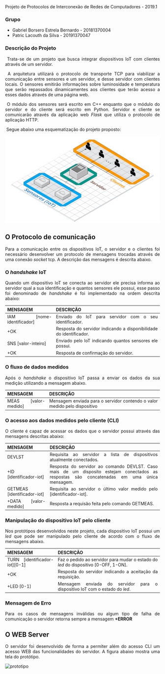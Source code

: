 <div style="text-align: justify"

# Projeto de Protocolos de Interconexão de Redes de Computadores - 2019.1

### Grupo

- Gabriel Borsero Estrela Bernardo - 20181370004
- Patric Lacouth da Silva - 20191370047



### Descrição do Projeto

<div style="text-align: justify">

​	Trata-se de um projeto que busca integrar dispositivos IoT com clientes através de um servidor.

​	A arquitetura utilizará o protocolo de transporte TCP para viabilizar a comunicação entre sensores e um servidor, e desse servidor com clientes locais. O sensores emitirão informações sobre luminosidade e temperatura que serão repassados dinamicamentes aos clientes que terão acesso a esses dados através de uma página web.

​	O módulo dos sensores será escrito em C++ enquanto que o módulo do servidor e do cliente será escrito em Python. Servidor e cliente se comunicarão através da aplicação web *Flask* que utiliza o protocolo de aplicação HTTP.	

​	Segue abaixo uma esquematização do projeto proposto: </div>

![scheme](scheme.png)

## O Protocolo de comunicação

Para a comunicação entre os dispositivos IoT, o servidor e o clientes foi necessário desenvolver um protocolo de mensagens trocadas através de uma conexão _socket_ tcp. A descrição das mensagens é descrita abaixo.

### O _handshake_ IoT

Quando um dispositivo IoT se conecta ao servidor ele precisa informa ao servidor qual a sua identificação e quantos sensores ele possui, esse passo foi denominado de _handshake_ é foi implementado na ordem descrita abaixo:

MENSAGEM | DESCRIÇÃO  
---------|-----------
IAM [nome-identificador]| Enviado do IoT para servidor com o seu identificador.
+OK | Resposta do servidor indicando a disponibilidade do identificador.
SNS [valor-inteiro] | Enviado pelo IoT indicando quantos sensores ele possui.
+OK | Resposta de confirmação do servidor.

### O fluxo de dados medidos

Após o _handshake_ o dispositivo IoT passa a enviar os dados da sua medição utilizando a mensagem abaixo.

MENSAGEM | DESCRIÇÃO
--------|-----------
MEAS [valor-medido] | Mensagem enviada para o servidor contendo o valor medido pelo dispositivo

### O acesso aos dados medidos pelo cliente (CLI)

O cliente é capaz de acessar os dados que o servidor possui através das mensagens descritas abaixo:

MENSAGEM | DESCRIÇÃO
---------|----------
DEVLST | Requisita ao servidor a lista de dispositivos atualmente conectados.
+ID [identificador-iot] | Resposta do servidor ao comando DEVLST. Caso mais de um disposito estejam conectados as respostas são concatenadas em uma única mensagem.
GETMEAS [identificador-iot] | Requisita ao servidor o último valor medido pelo [identificador-iot].
+DATA [valor-medido] | Resposta a requisão feita pelo comando GETMEAS.

### Manipulação do dispositivo IoT pelo cliente

Nos protótipos desenvolvidos neste projeto, cada dispositivo IoT possui um _led_ que pode ser manipulado pelo cliente de acordo com o fluxo de mensagens abaixo.

MENSAGEM | DESCRIÇÃO
---------|----------
TURN [identificador-iot][0-1] | Faz o pedido ao servidor para mudar o estado do _led_ do dispositivo [0-OFF, 1-ON].
+OK | Resposta do servidor indicando a aceitação da requisição.
+LED [0-1] | Mensagem enviada do servidor para o dispositivo IoT com o estado do _led_.

### Mensagem de Erro

Para os casos de mensagens inválidas ou algum tipo de falha de comunicação o servidor retorna sempre a mensagem **+ERROR**

## O WEB Server

O servidor foi desenvolvido de forma a permiter além do acesso CLI um acesso WEB das funcionalidades do servidor. A figura abaixo mostra uma tela do protótipo.

![prototipo](prototipo-web.png)


